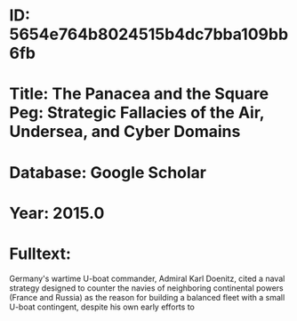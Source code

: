 # ID: 5654e764b8024515b4dc7bba109bb6fb
# Title: The Panacea and the Square Peg: Strategic Fallacies of the Air, Undersea, and Cyber Domains
# Database: Google Scholar
# Year: 2015.0
# Fulltext:
Germany's wartime U-boat commander, Admiral Karl Doenitz, cited a naval strategy designed to counter the navies of neighboring continental powers (France and Russia) as the reason for building a balanced fleet with a small U-boat contingent, despite his own early efforts to